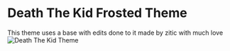 # Death The Kid Frosted Theme 
This theme uses a base with edits done to it made by zitic with much love 
![Death The Kid Theme](https://github.com/user-attachments/assets/ead27915-4ed5-49af-881a-b2ce18a4f1ae)

